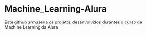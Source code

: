 # Machine_Learning-Alura
Este github armazena os projetos desenvolvidos durantes o curso de Machine Learning da Alura
